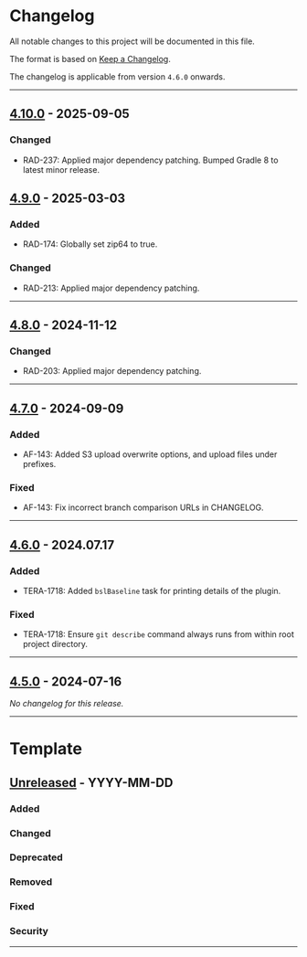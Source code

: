# Changelog

All notable changes to this project will be documented in this file.

The format is based on [Keep a Changelog](https://keepachangelog.com/en/1.0.0/).

The changelog is applicable from version `4.6.0` onwards.

---

## [4.10.0] - 2025-09-05

[4.10.0]: https://github.com/brightsparklabs/gradle-baseline/compare/4.9.0...4.10.0

### Changed

* RAD-237: Applied major dependency patching. Bumped Gradle 8 to latest minor release.

## [4.9.0] - 2025-03-03

[4.9.0]: https://github.com/brightsparklabs/gradle-baseline/compare/4.8.0...4.9.0

### Added

* RAD-174: Globally set zip64 to true.

### Changed

* RAD-213: Applied major dependency patching.

---

## [4.8.0] - 2024-11-12

[4.8.0]: https://github.com/brightsparklabs/gradle-baseline/compare/4.7.0...4.8.0

### Changed

* RAD-203: Applied major dependency patching.

---

## [4.7.0] - 2024-09-09

[4.7.0]: https://github.com/brightsparklabs/gradle-baseline/compare/4.6.0...4.7.0

### Added

* AF-143: Added S3 upload overwrite options, and upload files under prefixes.

### Fixed

* AF-143: Fix incorrect branch comparison URLs in CHANGELOG.

---

## [4.6.0] - 2024.07.17

[4.6.0]: https://github.com/brightsparklabs/gradle-baseline/compare/4.5.0...4.6.0

### Added

* TERA-1718: Added `bslBaseline` task for printing details of the plugin.

### Fixed

* TERA-1718: Ensure `git describe` command always runs from within root project directory.

---

## [4.5.0] - 2024-07-16

[4.5.0]: https://github.com/brightsparklabs/gradle-baseline/compare/0.1.0...4.5.0

_No changelog for this release._

---

# Template

## [Unreleased] - YYYY-MM-DD

[Unreleased]: https://github.com/brightsparklabs/gradle-baseline/compare/x.y.z...HEAD

### Added

### Changed

### Deprecated

### Removed

### Fixed

### Security

---
